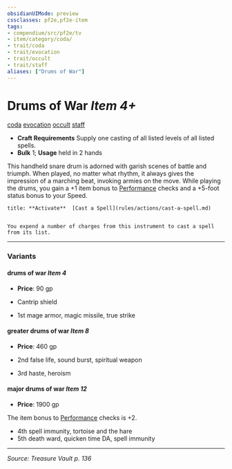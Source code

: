 ```yaml
---
obsidianUIMode: preview
cssclasses: pf2e,pf2e-item
tags:
- compendium/src/pf2e/tv
- item/category/coda/
- trait/coda
- trait/evocation
- trait/occult
- trait/staff
aliases: ["Drums of War"]
---
```

# Drums of War *Item 4+*  
[coda](rules/traits/coda-tv.md "Coda Item Trait")  [evocation](rules/traits/evocation.md "Evocation School Trait")  [occult](rules/traits/occult.md "Occult Tradition Trait")  [staff](rules/traits/staff.md "Staff Item Trait")  

- **Craft Requirements** Supply one casting of all listed levels of all listed spells.
- **Bulk** 1; **Usage** held in 2 hands

This handheld snare drum is adorned with garish scenes of battle and triumph. When played, no matter what rhythm, it always gives the impression of a marching beat, invoking armies on the move. While playing the drums, you gain a +1 item bonus to [Performance](compendium/skills.md#Performance) checks and a +5-foot status bonus to your Speed.

```ad-embed-ability
title: **Activate**  [Cast a Spell](rules/actions/cast-a-spell.md)


You expend a number of charges from this instrument to cast a spell from its list.
```

---

### Variants

#### drums of war *Item 4*

- **Price**: 90 gp

- Cantrip shield
- 1st mage armor, magic missile, true strike

#### greater drums of war *Item 8*

- **Price**: 460 gp

- 2nd false life, sound burst, spiritual weapon
- 3rd haste, heroism

#### major drums of war *Item 12*

- **Price**: 1900 gp

The item bonus to [Performance](compendium/skills.md#Performance) checks is +2.

- 4th spell immunity, tortoise and the hare
- 5th death ward, quicken time DA, spell immunity

---
*Source: Treasure Vault p. 136*
